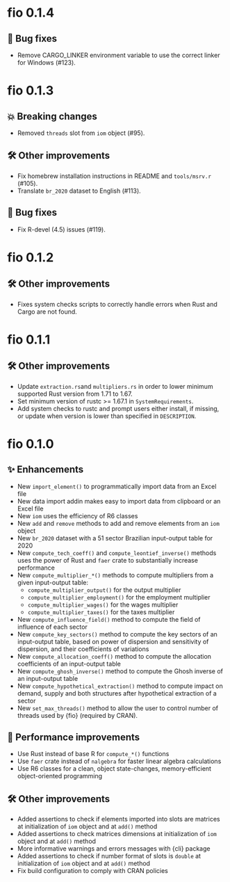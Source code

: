 # fio 0.1.4

## 🐞 Bug fixes

* Remove CARGO_LINKER environment variable to use the correct linker for Windows (#123).

# fio 0.1.3

## 💥 Breaking changes

* Removed `threads` slot from `iom` object (#95).

## 🛠️ Other improvements

* Fix homebrew installation instructions in README and `tools/msrv.r` (#105).
* Translate `br_2020` dataset to English (#113).

## 🐞 Bug fixes

* Fix R-devel (4.5) issues (#119).

# fio 0.1.2

## 🛠️ Other improvements

* Fixes system checks scripts to correctly handle errors when Rust and Cargo are not found.

# fio 0.1.1

## 🛠️ Other improvements

* Update `extraction.rs`and `multipliers.rs` in order to lower minimum supported Rust version from 1.71 to 1.67.
* Set minimum version of rustc >= 1.67.1 in `SystemRequirements`.
* Add system checks to rustc and prompt users either install, if missing, or update when version is lower than specified in `DESCRIPTION`.

# fio 0.1.0

## ✨ Enhancements

* New `import_element()` to programmatically import data from an Excel file
* New data import addin makes easy to import data from clipboard or an Excel file
* New `iom` uses the efficiency of R6 classes
* New `add` and `remove` methods to add and remove elements from an `iom` object
* New `br_2020` dataset with a 51 sector Brazilian input-output table for 2020
* New `compute_tech_coeff()` and `compute_leontief_inverse()` methods uses the power of Rust and `faer` crate to substantially increase performance
* New `compute_multiplier_*()` methods to compute multipliers from a given input-output table:
  * `compute_multiplier_output()` for the output multiplier
  * `compute_multiplier_employment()` for the employment multiplier
  * `compute_multiplier_wages()` for the wages multiplier
  * `compute_multiplier_taxes()` for the taxes multiplier
* New `compute_influence_field()` method to compute the field of influence of each sector
* New `compute_key_sectors()` method to compute the key sectors of an input-output table, based on power of dispersion and sensitivity of dispersion, and their coefficients of variations
* New `compute_allocation_coeff()` method to compute the allocation coefficients of an input-output table
* New `compute_ghosh_inverse()` method to compute the Ghosh inverse of an input-output table
* New `compute_hypothetical_extraction()` method to compute impact on demand, supply and both structures after hypothetical extraction of a sector
* New `set_max_threads()` method to allow the user to control number of threads used by {fio} (required by CRAN).

## 🚀 Performance improvements

* Use Rust instead of base R for `compute_*()` functions
* Use `faer` crate instead of `nalgebra` for faster linear algebra calculations
* Use R6 classes for a clean, object state-changes, memory-efficient object-oriented programming

## 🛠️ Other improvements

* Added assertions to check if elements imported into slots are matrices at initialization of `iom` object and at `add()` method
* Added assertions to check matrices dimensions at initialization of `iom` object and at `add()` method
* More informative warnings and errors messages with {cli} package
* Added assertions to check if number format of slots is `double` at initialization of `iom` object and at `add()` method
* Fix build configuration to comply with CRAN policies
